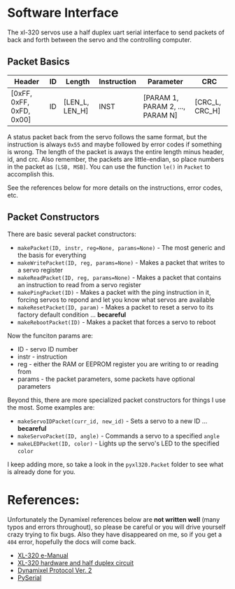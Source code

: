 # Software Interface

The xl-320 servos use a half duplex uart serial interface to send packets
of back and forth between the servo and the controlling computer.

## Packet Basics

|Header                  | ID | Length        | Instruction | Parameter                     | CRC |
|------------------------|----|---------------|-------------|-------------------------------|-----|
| [0xFF, 0xFF, 0xFD, 0x00] | ID | [LEN_L, LEN_H] | INST | [PARAM 1, PARAM 2, ..., PARAM N] | [CRC_L, CRC_H] |


A status packet back from the servo follows the same format, but the instruction
is always `0x55` and maybe followed by error codes if something is wrong.
The length of the packet is aways the entire length minus header, id, and crc.
Also remember, the packets are little-endian, so place numbers in the packet
as `[LSB, MSB]`. You can use the function `le()` in `Packet` to accomplish
this.

See the references below for more details on the instructions, error codes, etc.

## Packet Constructors

There are basic several packet constructors:

- `makePacket(ID, instr, reg=None, params=None)` - The most generic and the basis for everything
- `makeWritePacket(ID, reg, params=None)` - Makes a packet that writes to a servo register
- `makeReadPacket(ID, reg, params=None)` - Makes a packet that contains an instruction to read from a servo register
- `makePingPacket(ID)` - Makes a packet with the ping instruction in it, forcing servos to repond and let you know what servos are available
- `makeResetPacket(ID, param)` - Makes a packet to reset a servo to its factory default condition ... **becareful**
- `makeRebootPacket(ID)` - Makes a packet that forces a servo to reboot

Now the funciton params are:

- ID - servo ID number
- instr - instruction
- reg - either the RAM or EEPROM register you are writing to or reading from
- params - the packet parameters, some packets have optional parameters

Beyond this, there are more specialized packet constructors for things I use the most.
Some examples are:

- `makeServoIDPacket(curr_id, new_id)` - Sets a servo to a new ID ... **becareful**
- `makeServoPacket(ID, angle)` - Commands a servo to a specified `angle`
- `makeLEDPacket(ID, color)` - Lights up the servo's LED to the specified `color`

I keep adding more, so take a look in the `pyxl320.Packet` folder to see what is already
done for you.


# References:

Unfortunately the Dynamixel references below are **not written well** (many typos
and errors throughout), so please be careful or you will drive yourself crazy trying to fix bugs.
Also they have disappeared on me, so if you get a `404` error, hopefully the docs
will come back.

- [XL-320 e-Manual](http://support.robotis.com/en/techsupport_eng.htm#product/actuator/dynamixel_x/xl_series/xl-320.htm)
- [XL-320 hardware and half duplex circuit](http://support.robotis.com/en/product/actuator/dynamixel_x/xl-series_main.htm)
- [Dynamixel Protocol Ver. 2](http://support.robotis.com/en/product/actuator/dynamixel_pro/communication/instruction_status_packet.htm)
- [PySerial](http://pyserial.readthedocs.io/en/latest/index.html)

